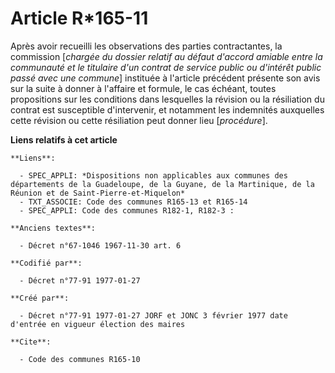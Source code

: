 # Article R*165-11

Après avoir recueilli les observations des parties contractantes, la commission [*chargée du dossier relatif au défaut
d'accord amiable entre la communauté et le titulaire d'un contrat de service public ou d'intérêt public passé avec une
commune*] instituée à l'article précédent présente son avis sur la suite à donner à l'affaire et formule, le cas échéant,
toutes propositions sur les conditions dans lesquelles la révision ou la résiliation du contrat est susceptible d'intervenir,
et notamment les indemnités auxquelles cette révision ou cette résiliation peut donner lieu [*procédure*].

**Liens relatifs à cet article**

	**Liens**:

	  - SPEC_APPLI: *Dispositions non applicables aux communes des départements de la Guadeloupe, de la Guyane, de la Martinique, de la Réunion et de Saint-Pierre-et-Miquelon*
	  - TXT_ASSOCIE: Code des communes R165-13 et R165-14
	  - SPEC_APPLI: Code des communes R182-1, R182-3 :

	**Anciens textes**:

	  - Décret n°67-1046 1967-11-30 art. 6

	**Codifié par**:

	  - Décret n°77-91 1977-01-27

	**Créé par**:

	  - Décret n°77-91 1977-01-27 JORF et JONC 3 février 1977 date d'entrée en vigueur élection des maires

	**Cite**:

	  - Code des communes R165-10
